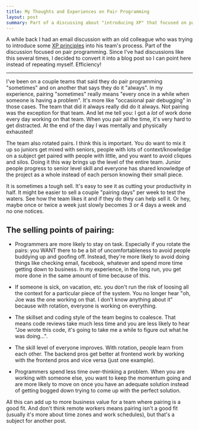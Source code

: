 ```yaml
---
title: My Thoughts and Experiences on Pair Programming
layout: post
summary: Part of a discussing about "introducing XP" that focused on pairing
---
```


A while back I had an email discussion with an old colleague who was trying to
introduce some [XP principles](http://www.extremeprogramming.org/) into his
team's process. Part of the discussion focused on pair programming. Since I've
had discussions like this several times, I decided to convert it into a blog
post so I can point here instead of repeating myself. Efficiency!

---

I've been on a couple teams that said they do pair programming "sometimes" and
on another that says they do it "always". In my experience, pairing "sometimes"
really means "every once in a while when someone is having a problem". It's
more like "occasional pair debugging" in those cases. The team that did it
always really did do it always. Not pairing was the exception for that team.
And let me tell you: I got a *lot* of work done every day working on that team.
When you pair all the time, it's very hard to get distracted. At the end of the
day I was mentally and physically exhausted!

The team also rotated pairs. I think this is important. You do want to
mix it up so juniors get mixed with seniors, people with lots of
context/knowledge on a subject get paired with people with little, and
you want to avoid cliques and silos. Doing it this way brings up the
level of the entire team. Junior people progress to senior level skill
and everyone has shared knowledge of the project as a whole instead of
each person knowing their small piece.

It is sometimes a tough sell. It's easy to see it as
cutting your productivity in half. It might be easier to sell a couple "pairing
days" per week to test the waters. See how the team likes it and if they do
they can help sell it. Or hey, maybe once or twice a week just slowly becomes 3
or 4 days a week and no one notices.

## The selling points of pairing:

* Programmers are more likely to stay on task. Especially if you
rotate the pairs: you WANT there to be a bit of uncomfortableness to
avoid people buddying up and goofing off. Instead, they're more likely
to avoid doing things like checking email, facebook, whatever and
spend more time getting down to business. In my experience, in the
long run, you get more done in the same amount of time because of
this.

* If someone is sick, on vacation, etc. you don't run the risk of
loosing all the context for a particular piece of the system. You no
longer hear "oh, Joe was the one working on that. I don't know
anything about it" because with rotation, everyone is working on
everything.

* The skillset and coding style of the team begins to coalesce. That
means code reviews take much less time and you are less likely to hear
"Joe wrote this code, it's going to take me a while to figure out what
he was doing...".

* The skill level of everyone improves. With rotation, people learn
from each other. The backend pros get better at frontend work by
working with the frontend pros and vice versa (just one example).

* Programmers spend less time over-thinking a problem. When you are working
with someone else, you want to keep the momentum going and are more likely to
move on once you have an adequate solution instead of getting bogged down
trying to come up with the perfect solution.

All this can add up to more business value for a team where pairing is a good
fit. And don't think remote workers means pairing isn't a good fit (usually
it's more about time zones and work schedules), but that's a subject for
another post.
